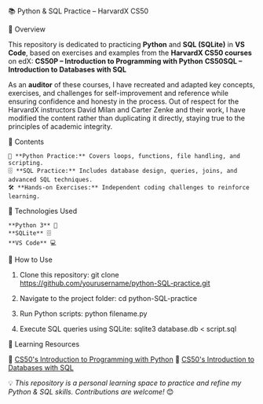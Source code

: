📚 Python & SQL Practice – HarvardX CS50

🚀 Overview

This repository is dedicated to practicing **Python** and **SQL (SQLite)** in **VS Code**, based on exercises and examples from the **HarvardX CS50 courses** on edX:
  **CS50P – Introduction to Programming with Python**
  **CS50SQL – Introduction to Databases with SQL**

As an **auditor** of these courses, I have recreated and adapted key concepts, exercises, and challenges for self-improvement and reference while ensuring confidence and honesty in the process. Out of respect for the HarvardX instructors David Milan and Carter Zenke and their work, I have modified the content rather than duplicating it directly, staying true to the principles of academic integrity.

📂 Contents

    🐍 **Python Practice:** Covers loops, functions, file handling, and scripting.
    🗄️ **SQL Practice:** Includes database design, queries, joins, and advanced SQL techniques.
    🛠 **Hands-on Exercises:** Independent coding challenges to reinforce learning.

🔧 Technologies Used

    **Python 3** 🐍
    **SQLite** 🗄️
    **VS Code** 💻

📌 How to Use

1. Clone this repository:
      git clone https://github.com/yourusername/python-SQL-practice.git
   
2. Navigate to the project folder:
      cd python-SQL-practice
   
3. Run Python scripts:
      python filename.py
   
4. Execute SQL queries using SQLite:
      sqlite3 database.db < script.sql
   
📖 Learning Resources

  🔗 [CS50's Introduction to Programming with Python](https://cs50.harvard.edu/python/)
  🔗 [CS50's Introduction to Databases with SQL](https://cs50.harvard.edu/sql/)


💡 *This repository is a personal learning space to practice and refine my Python & SQL skills. Contributions are welcome!* 😊
